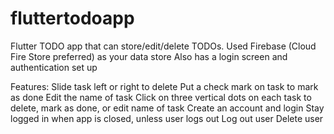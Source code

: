 # fluttertodoapp
Flutter TODO app that can store/edit/delete TODOs.
Used Firebase (Cloud Fire Store preferred) as your data store
Also has a login screen and authentication set up

Features:
Slide task left or right to delete
Put a check mark on task to mark as done
Edit the name of task
Click on three vertical dots on each task to delete, mark as done, or edit name of task
Create an account and login
Stay logged in when app is closed, unless user logs out
Log out user
Delete user
